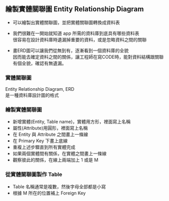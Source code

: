 ## 繪製實體關聯圖 Entity Relationship Diagram
* 可以繪製出實體關聯圖，並把實體關聯圖轉換成資料表

* 我們很難在一開始就知道 app 所需的資料庫到底具有哪些資料表  
很容易在設計資料庫時遺漏掉重要的資料，或是忽略資料之間的關聯
* 畫ERD圖可以讓我們從無到有，逐漸看到一個資料庫的全貌  
因而能去確定資料之間的關係，讓工程師在寫CODE時，能對資料結構跟關聯有個全貌，確認有無遺漏。

<!-- 簡單發現圖可能可以用 Xmind 畫，可能還是用專用軟體好，章節下方有討論串 -->

### 實體關聯圖
Entity Relationship Diagram, ERD  
是一種資料庫設計圖的格式


### 繪製實體關聯圖

* 新增實體(Entity, Table name)，實體用方形，裡面寫上名稱
* 屬性(Attribute)用圓形，裡面寫上名稱
* 在 Entity 與 Attribute 之間畫上一條線
* 在 Primary Key 下畫上底線
* 重複上述步驟直到所有實體完成
* 如果兩個實體間有關係，在實體之間畫上一條線
* 觀察彼此的關係，在線上兩端加上 1 或是 M

### 從實體關聯圖製作 Table
* Table 名稱通常是複數，然後字母全部都是小寫
* 根據 M 所在的位置補上 Foreign Key

<!-- 時間累計 4hr20mins, 本章節耗時 35mins -->
